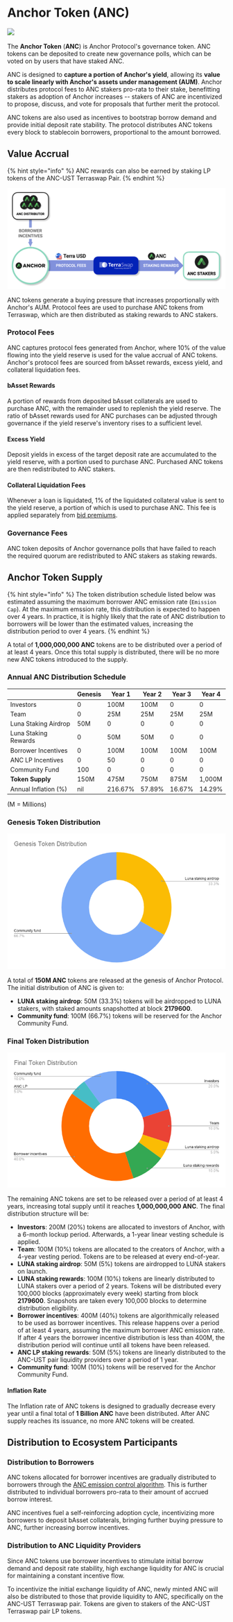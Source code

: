 # Anchor Token (ANC)



![](../.gitbook/assets/anc\_300x300.png)



The **Anchor Token** (**ANC**) is Anchor Protocol's governance token. ANC tokens can be deposited to create new governance polls, which can be voted on by users that have staked ANC.

ANC is designed to **capture a portion of Anchor's yield**, allowing its **value to scale linearly with Anchor's assets under management (AUM)**. Anchor distributes protocol fees to ANC stakers pro-rata to their stake, benefitting stakers as adoption of Anchor increases -- stakers of ANC are incentivized to propose, discuss, and vote for proposals that further merit the protocol.

ANC tokens are also used as incentives to bootstrap borrow demand and provide initial deposit rate stability. The protocol distributes ANC tokens every block to stablecoin borrowers, proportional to the amount borrowed.

## Value Accrual

{% hint style="info" %}
ANC rewards can also be earned by staking LP tokens of the ANC-UST Terraswap Pair.
{% endhint %}

![ANC Value Flow](../.gitbook/assets/screen-shot-2021-03-16-at-3.08.15-pm.png)

ANC tokens generate a buying pressure that increases proportionally with Anchor's AUM. Protocol fees are used to purchase ANC tokens from Terraswap, which are then distributed as staking rewards to ANC stakers.

### Protocol Fees

ANC captures protocol fees generated from Anchor, where 10% of the value flowing into the yield reserve is used for the value accrual of ANC tokens. Anchor's protocol fees are sourced from bAsset rewards, excess yield, and collateral liquidation fees.

#### bAsset Rewards

A portion of rewards from deposited bAsset collaterals are used to purchase ANC, with the remainder used to replenish the yield reserve. The ratio of bAsset rewards used for ANC purchases can be adjusted through governance if the yield reserve's inventory rises to a sufficient level.

#### Excess Yield

Deposit yields in excess of the target deposit rate are accumulated to the yield reserve, with a portion used to purchase ANC. Purchased ANC tokens are then redistributed to ANC stakers.

#### Collateral Liquidation Fees

Whenever a loan is liquidated, 1% of the liquidated collateral value is sent to the yield reserve, a portion of which is used to purchase ANC. This fee is applied separately from [bid premiums](loan-liquidation.md#premium-rate).



### Governance Fees

ANC token deposits of Anchor governance polls that have failed to reach the required quorum are redistributed to ANC stakers as staking rewards.

## Anchor Token Supply

{% hint style="info" %}
The token distribution schedule listed below was estimated assuming the maximum borrower ANC emission rate (`Emission Cap`). At the maximum emssion rate, this distribution is expected to happen over 4 years. In practice, it is highly likely that the rate of ANC distribution to borrowers will be lower than the estimated values, increasing the distribution period to over 4 years.&#x20;
{% endhint %}

A total of **1,000,000,000 ANC** tokens are to be distributed over a period of at least 4 years. Once this total supply is distributed, there will be no more new ANC tokens introduced to the supply.

### Annual ANC Distribution Schedule

|                      | Genesis | Year 1  | Year 2 | Year 3 | Year 4 |
| -------------------- | ------- | ------- | ------ | ------ | ------ |
| Investors            | 0       | 100M    | 100M   | 0      | 0      |
| Team                 | 0       | 25M     | 25M    | 25M    | 25M    |
| Luna Staking Airdrop | 50M     | 0       | 0      | 0      | 0      |
| Luna Staking Rewards | 0       | 50M     | 50M    | 0      | 0      |
| Borrower Incentives  | 0       | 100M    | 100M   | 100M   | 100M   |
| ANC LP Incentives    | 0       | 50      | 0      | 0      | 0      |
| Community Fund       | 100     | 0       | 0      | 0      | 0      |
| **Token Supply**     | 150M    | 475M    | 750M   | 875M   | 1,000M |
| Annual Inflation (%) | nil     | 216.67% | 57.89% | 16.67% | 14.29% |

(M = Millions)

### Genesis Token Distribution

![](../.gitbook/assets/genesis-token-distribution.png)

A total of **150M ANC** tokens are released at the genesis of Anchor Protocol. The initial distribution of ANC is given to:

* **LUNA staking airdrop**: 50M (33.3%) tokens will be airdropped to LUNA stakers, with staked amounts snapshotted at block **2179600**.
* **Community fund**: 100M (66.7%) tokens will be reserved for the Anchor Community Fund.

### Final Token Distribution

![](<../.gitbook/assets/final-token-distribution (1).png>)

The remaining ANC tokens are set to be released over a period of at least 4 years, increasing total supply until it reaches **1,000,000,000 ANC**. The final distribution structure will be:

* **Investors**: 200M (20%) tokens are allocated to investors of Anchor, with a 6-month lockup period. Afterwards, a 1-year linear vesting schedule is applied.
* **Team**: 100M (10%) tokens are allocated to the creators of Anchor, with a 4-year vesting period. Tokens are to be released at every end-of-year.
* **LUNA staking airdrop**: 50M (5%) tokens are airdropped to LUNA stakers on launch.
* **LUNA staking rewards**: 100M (10%) tokens are linearly distributed to LUNA stakers over a period of 2 years. Tokens will be distributed every 100,000 blocks (approximately every week) starting from block **2179600**. Snapshots are taken every 100,000 blocks to determine distribution eligibility.
* **Borrower incentives**: 400M (40%) tokens are algorithmically released to be used as borrower incentives. This release happens over a period of at least 4 years, assuming the maximum borrower ANC emission rate. If after 4 years the borrower incentive distribution is less than 400M, the distribution period will continue until all tokens have been released.&#x20;
* **ANC LP staking rewards**: 50M (5%) tokens are linearly distributed to the ANC-UST pair liquidity providers over a period of 1 year.
* **Community fund**: 100M (10%) tokens will be reserved for the Anchor Community Fund.

#### Inflation Rate

The Inflation rate of ANC tokens is designed to gradually decrease every year until a final total of **1 Billion ANC** have been distributed. After ANC supply reaches its issuance, no more ANC tokens will be created.&#x20;

## Distribution to Ecosystem Participants

### Distribution to Borrowers

ANC tokens allocated for borrower incentives are gradually distributed to borrowers through the [ANC emission control algorithm](money-market/deposit-rate-subsidization.md#anc-emission-feedback-control). This is further distributed to individual borrowers pro-rata to their amount of accrued borrow interest.&#x20;

ANC incentives fuel a self-reinforcing adoption cycle, incentivizing more borrowers to deposit bAsset collaterals, bringing further buying pressure to ANC, further increasing borrow incentives.

### Distribution to ANC Liquidity Providers

Since ANC tokens use borrower incentives to stimulate initial borrow demand and deposit rate stability, high exchange liquidity for ANC is crucial for maintaining a constant incentive flow.

To incentivize the initial exchange liquidity of ANC, newly minted ANC will also be distributed to those that provide liquidity to ANC, specifically on the ANC-UST Terraswap pair. Tokens are given to stakers of the ANC-UST Terraswap pair LP tokens.
